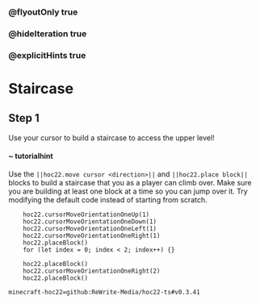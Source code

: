 ### @flyoutOnly true
### @hideIteration true
### @explicitHints true


# Staircase

## Step 1
Use your cursor to build a staircase to access the upper level!

#### ~ tutorialhint 
Use the ``||hoc22.move cursor <direction>||`` and ``||hoc22.place block||`` blocks to build a staircase that you as a player can climb over. Make sure you are building at least one block at a time so you can jump over it. Try modifying the default code instead of starting from scratch.



```ghost
    hoc22.cursorMoveOrientationOneUp(1)
    hoc22.cursorMoveOrientationOneDown(1)
    hoc22.cursorMoveOrientationOneLeft(1)
    hoc22.cursorMoveOrientationOneRight(1)
    hoc22.placeBlock()
    for (let index = 0; index < 2; index++) {}
```
```template
    hoc22.placeBlock()
    hoc22.cursorMoveOrientationOneRight(2)   
    hoc22.placeBlock() 
```
```package
minecraft-hoc22=github:ReWrite-Media/hoc22-ts#v0.3.41
```